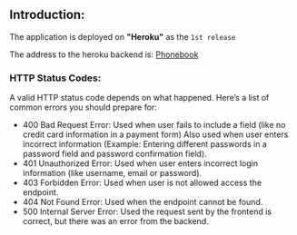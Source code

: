 ## Introduction:

The application is deployed on **"Heroku"** as the `1st release`

The address to the heroku backend is:
[Phonebook](https://desolate-spire-47062.herokuapp.com/)

### HTTP Status Codes:

A valid HTTP status code depends on what happened. Here’s a list of common errors you should prepare for:

- 400 Bad Request Error:
  Used when user fails to include a field (like no credit card information in a payment form)
  Also used when user enters incorrect information (Example: Entering different passwords in a password field and password confirmation field).
- 401 Unauthorized Error: Used when user enters incorrect login information (like username, email or password).
- 403 Forbidden Error: Used when user is not allowed access the endpoint.
- 404 Not Found Error: Used when the endpoint cannot be found.
- 500 Internal Server Error: Used the request sent by the frontend is correct, but there was an error from the backend.
